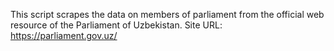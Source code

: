 This script scrapes the data on members of parliament from the official web resource of the Parliament of Uzbekistan.
Site URL: https://parliament.gov.uz/
